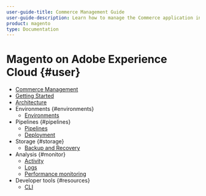 ```yaml
---
user-guide-title: Commerce Management Guide
user-guide-description: Learn how to manage the Commerce application in Experience Cloud infrastructure.
product: magento
type: Documentation
---
```


# Magento on Adobe Experience Cloud {#user}

- [Commerce Management](commerce-management.md)
- [Getting Started](/help/getting-started/commerce-start.md)
- [Architecture](architecture.md)
- Environments {#environments}
  - [Environments](configure/environments.md)
- Pipelines {#pipelines}
  - [Pipelines](cicd/pipelines.md)
  - [Deployment](cicd/deployment.md)
- Storage {#storage}
  - [Backup and Recovery](storage/backup-and-recovery.md)
- Analysis {#monitor}
  - [Activity](monitor/activity.md)
  - [Logs](monitor/logs.md)
  - [Performance monitoring](monitor/performance.md)
- Developer tools {#resources}
  - [CLI](develop/cli.md)
